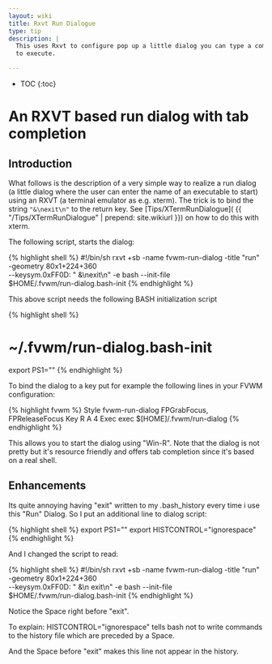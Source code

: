 ```yaml
---
layout: wiki
title: Rxvt Run Dialogue
type: tip
description: |
  This uses Rxvt to configure pop up a little dialog you can type a command
  to execute.

---
```

* TOC
{:toc}

# An RXVT based run dialog with tab completion

## Introduction

What follows is the description of a very simple way to realize a run dialog (a
little dialog where the user can enter the name of an executable to start) using
an RXVT (a terminal emulator as e.g. xterm). The trick is to bind the string
``"&\nexit\n"`` to the return key.  See [Tips/XTermRunDialogue](
{{ "/Tips/XTermRunDialogue" | prepend: site.wikiurl }})
on how to do this with xterm.

The following script, starts the dialog:

{% highlight shell %}
#!/bin/sh
rxvt +sb -name fvwm-run-dialog -title "run" -geometry 80x1+224+360 \
--keysym.0xFF0D: " &\nexit\n" -e bash --init-file \
$HOME/.fvwm/run-dialog.bash-init
{% endhighlight %}

This above script needs the following BASH initialization script

{% highlight shell %}
# ~/.fvwm/run-dialog.bash-init
export PS1=""
{% endhighlight %}

To bind the dialog to a key put for example the following lines in your
FVWM configuration:

{% highlight fvwm %}
Style fvwm-run-dialog FPGrabFocus, FPReleaseFocus
Key R A 4 Exec exec $[HOME]/.fvwm/run-dialog
{% endhighlight %}

This allows you to start the dialog using "Win-R". Note that the dialog is not pretty
but it's resource friendly and offers tab completion since it's based on a real
shell.

## Enhancements

Its quite annoying having "exit" written to my .bash\_history every time i use this "Run" Dialog.
So I put an additional line to dialog script:

{% highlight shell %}
export PS1=""
export HISTCONTROL="ignorespace"
{% endhighlight %}

And I changed the script to read:

{% highlight shell %}
#!/bin/sh
rxvt +sb -name fvwm-run-dialog -title "run" -geometry 80x1+224+360 \
--keysym.0xFF0D: " &\n exit\n" -e bash --init-file \
$HOME/.fvwm/run-dialog.bash-init
{% endhighlight %}

Notice the Space right before "exit".

To explain: HISTCONTROL="ignorespace" tells bash not to write commands to
the history file which are preceded by a Space.

And the Space before "exit" makes this line not appear in the history.
